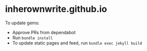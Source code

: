 # inherownwrite.github.io
To update gems:
- Approve PRs from dependabot
- Run `bundle install`
- To update static pages and feed, run `bundle exec jekyll build`

